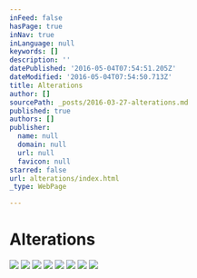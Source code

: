 ```yaml
---
inFeed: false
hasPage: true
inNav: true
inLanguage: null
keywords: []
description: ''
datePublished: '2016-05-04T07:54:51.205Z'
dateModified: '2016-05-04T07:54:50.713Z'
title: Alterations
author: []
sourcePath: _posts/2016-03-27-alterations.md
published: true
authors: []
publisher:
  name: null
  domain: null
  url: null
  favicon: null
starred: false
url: alterations/index.html
_type: WebPage

---
```

# Alterations
![](https://the-grid-user-content.s3-us-west-2.amazonaws.com/550fe3cd-69d4-4cb4-82f7-0e150d1d5516.jpg)
![](https://the-grid-user-content.s3-us-west-2.amazonaws.com/79ea8492-e851-4e99-9696-8c6e8d6980ad.jpg)
![](https://the-grid-user-content.s3-us-west-2.amazonaws.com/87ff7892-6dbf-45f1-9add-63cb226a92a7.jpg)
![](https://the-grid-user-content.s3-us-west-2.amazonaws.com/842e9c5c-fd8f-4c57-a4d0-591d973a46d0.jpg)
![](https://the-grid-user-content.s3-us-west-2.amazonaws.com/28653aeb-086d-45d7-9c8c-7fde33ece2c7.jpg)
![](https://the-grid-user-content.s3-us-west-2.amazonaws.com/5d9bdde7-2ae2-4873-84b8-e065082bd875.jpg)
![](https://the-grid-user-content.s3-us-west-2.amazonaws.com/76bdce5d-3a49-46a7-bb2d-56ae3ce2e909.jpg)
![](https://the-grid-user-content.s3-us-west-2.amazonaws.com/3426b2da-016a-4be6-b976-48677a7269d2.jpg)